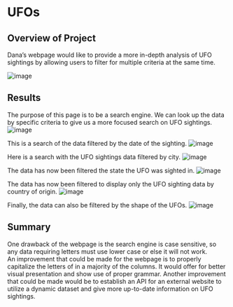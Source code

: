 # UFOs

## Overview of Project
Dana’s webpage would like to provide a more in-depth analysis of UFO sightings by allowing users to filter for multiple criteria at the same time.  
  
![image](https://user-images.githubusercontent.com/86776606/199352293-73b5122f-6d87-45ee-9168-1600640994d8.png)  




## Results
The purpose of this page is to be a search engine. We can look up the data by specific criteria to give us a more focused search on UFO sightings. 
![image](https://user-images.githubusercontent.com/86776606/199351497-81d2afcd-f17a-4c77-8526-cc9cd831aabe.png)  
  
  
  
This is a search of the data filtered by the date of the sighting.
![image](https://user-images.githubusercontent.com/86776606/199352635-1e396b92-52e6-4256-87c3-bbc6685e8f3e.png)  
  
  
  
Here is a search with the UFO sightings data filtered by city.
![image](https://user-images.githubusercontent.com/86776606/199352193-4a380eb5-c1f2-4243-b651-a9d327c660ae.png)  
  
  
  
The data has now been filtered the state the UFO was sighted in.
![image](https://user-images.githubusercontent.com/86776606/199352943-88047fcd-c25b-4a4a-9886-5b2a8357cfd2.png)  
  
  
  
The data has now been filtered to display only the UFO sighting data by country of origin. 
![image](https://user-images.githubusercontent.com/86776606/199353266-a92803d9-8dcb-4e63-bb41-9693b5d11f27.png)  
  
  
  
Finally, the data can also be filtered by the shape of the UFOs.
![image](https://user-images.githubusercontent.com/86776606/199353808-0ccdb71a-b878-4222-8856-77978825e62b.png)  

  
  
## Summary
One drawback of the webpage is the search engine is case sensitive, so any data requiring letters must use lower case or else it will not work.  
An improvement that could be made for the webpage is to properly capitalize the letters of in a majority of the columns. It would offer for better visual presentation and show use of proper grammar. Another improvement that could be made would be to establish an API for an external website to utilize a dynamic dataset and give more up-to-date information on UFO sightings.
